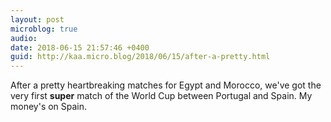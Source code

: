 ```yaml
---
layout: post
microblog: true
audio: 
date: 2018-06-15 21:57:46 +0400
guid: http://kaa.micro.blog/2018/06/15/after-a-pretty.html
---
```

After a pretty heartbreaking matches for Egypt and Morocco, we've got the very first **super** match of the World Cup between Portugal and Spain. My money's on Spain.
